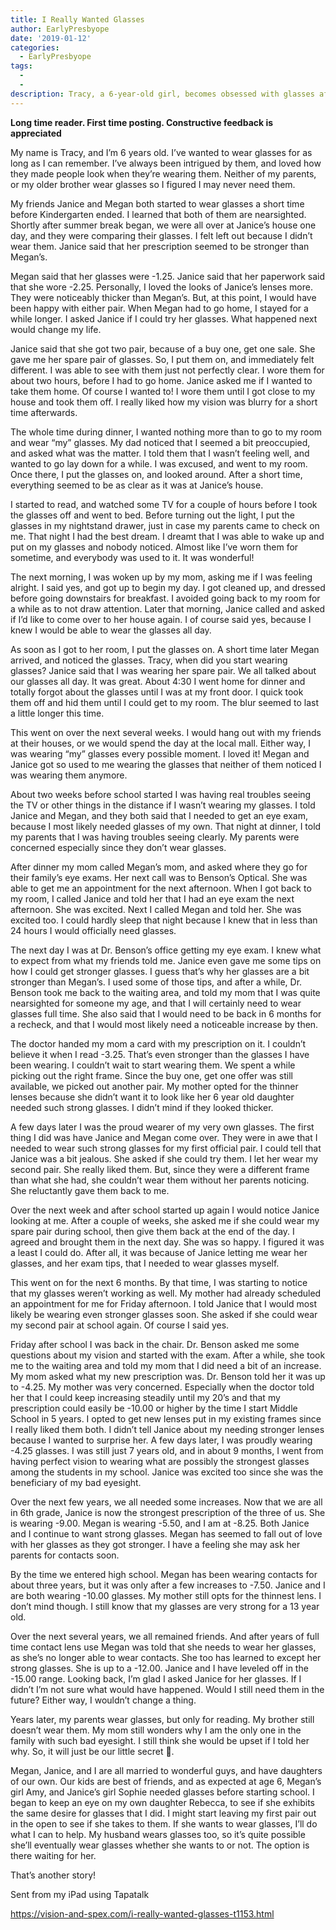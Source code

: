 ```yaml
---
title: I Really Wanted Glasses
author: EarlyPresbyope
date: '2019-01-12'
categories:
  - EarlyPresbyope
tags:
  - 
  - 
description: Tracy, a 6-year-old girl, becomes obsessed with glasses after trying on her friend's pair, leading to life-changing consequences.
---
```

**Long time reader. First time posting. Constructive feedback is appreciated** 

My name is Tracy, and I’m 6 years old. I’ve wanted to wear glasses for as long as I can remember. I’ve always been intrigued by them, and loved how they made people look when they’re wearing them. Neither of my parents, or my older brother wear glasses so I figured I may never need them. 

My friends Janice and Megan both started to wear glasses a short time before Kindergarten ended. I learned that both of them are nearsighted. Shortly after summer break began, we were all over at Janice’s house one day, and they were comparing their glasses. I felt left out because I didn’t wear them. Janice said that her prescription seemed to be stronger than Megan’s. 

Megan said that her glasses were -1.25. Janice said that her paperwork said that she wore -2.25. Personally, I loved the looks of Janice’s lenses more. They were noticeably thicker than Megan’s. But, at this point, I would have been happy with either pair. When Megan had to go home, I stayed for a while longer. I asked Janice if I could try her glasses.  What happened next would change my life.

Janice said that she got two pair, because of a buy one, get one sale. She gave me her spare pair of glasses. So, I put them on, and immediately felt different. I was able to see with them just not perfectly clear. I wore them for about two hours, before I had to go home. Janice asked me if I wanted to take them home. Of course I wanted to! I wore them until I got close to my house and took them off. I really liked how my vision was blurry for a short time afterwards. 

The whole time during dinner, I wanted nothing more than to go to my room and wear “my” glasses. My dad noticed that I seemed a bit preoccupied, and asked what was the matter. I told them that I wasn’t feeling well, and wanted to go lay down for a while. I was excused, and went to my room. Once there, I put the glasses on, and looked around. After a short time, everything seemed to be as clear as it was at Janice’s house.

I started to read, and watched some TV for a couple of hours before I took the glasses off and went to bed. Before turning out the light, I put the glasses in my nightstand drawer, just in case my parents came to check on me. That night I had the best dream. I dreamt that I was able to wake up and put on my glasses and nobody noticed. Almost like I’ve worn them for sometime, and everybody was used to it. It was wonderful!

The next morning, I was woken up by my mom, asking me if I was feeling alright. I said yes, and got up to begin my day. I got cleaned up, and dressed before going downstairs for breakfast. I avoided going back to my room for a while as to not draw attention. Later that morning, Janice called and asked if I’d like to come over to her house again. I of course said yes, because I knew I would be able to wear the glasses all day.

As soon as I got to her room, I put the glasses on. A short time later Megan arrived, and noticed the glasses. Tracy, when did you start wearing glasses? Janice said that I was wearing her spare pair. We all talked about our glasses all day. It was great. About 4:30 I went home for dinner and totally forgot about the glasses until I was at my front door. I quick took them off and hid them until I could get to my room. The blur seemed to last a little longer this time. 

This went on over the next several weeks. I would hang out with my friends at their houses, or we would spend the day at the local mall. Either way, I was wearing “my” glasses every possible moment. I loved it! Megan and Janice got so used to me wearing the glasses that neither of them noticed I was wearing them anymore.

About two weeks before school started I was having real troubles seeing the TV or other things in the distance if I wasn’t wearing my glasses. I told Janice and Megan, and they both said that I needed to get an eye exam, because I most likely needed glasses of my own.  That night at dinner, I told my parents that I was having troubles seeing clearly. My parents were concerned especially since they don’t wear glasses. 

After dinner my mom called Megan’s mom, and asked where they go for their family’s eye exams. Her next call was to Benson’s Optical. She was able to get me an appointment for the next afternoon. When I got back to my room, I called Janice and told her that I had an eye exam the next afternoon. She was excited. Next I called Megan and told her. She was excited too. I could hardly sleep that night because I knew that in less than 24 hours I would officially need glasses. 

The next day I was at Dr. Benson’s office getting my eye exam. I knew what to expect from what my friends told me. Janice even gave me some tips on how I could get stronger glasses. I guess that’s why her glasses are a bit stronger than Megan’s. I used some of those tips, and after a while, Dr. Benson took me back to the waiting area, and told my mom that I was quite nearsighted for someone my age, and that I will certainly need to wear glasses full time. She also said that I would need to be back in 6 months for a recheck, and that I would most likely need a noticeable increase by then.

The doctor handed my mom a card with my prescription on it. I couldn’t believe it when I read -3.25. That’s even stronger than the glasses I have been wearing. I couldn’t wait to start wearing them. We spent a while picking out the right frame. Since the buy one, get one offer was still available, we picked out another pair. My mother opted for the thinner lenses because she didn’t want it to look like her 6 year old daughter needed such strong glasses. I didn’t mind if they looked thicker.  

A few days later I was the proud wearer of my very own glasses. The first thing I did was have Janice and Megan come over. They were in awe that I needed to wear such strong glasses for my first official pair. I could tell that Janice was a bit jealous. She asked if she could try them. I let her wear my second pair. She really liked them. But, since they were a different frame than what she had, she couldn’t wear them without her parents noticing. She reluctantly gave them back to me. 

Over the next week and after school started up again I would notice Janice looking at me. After a couple of weeks, she asked me if she could wear my spare pair during school, then give them back at the end of the day.  I agreed and brought them in the next day. She was so happy. I figured it was a least I could do. After all, it was because of Janice letting me wear her glasses, and her exam tips, that I needed to wear glasses myself.  

This went on for the next 6 months. By that time, I was starting to notice that my glasses weren’t working as well. My mother had already scheduled an appointment for me for Friday afternoon. I told Janice that I would most likely be wearing even stronger glasses soon. She asked if she could wear my second pair at school again. Of course I said yes.  

Friday after school I was back in the chair. Dr. Benson asked me some questions about my vision and started with the exam. After a while, she took me to the waiting area and told my mom that I did need a bit of an increase. My mom asked what my new prescription was. Dr. Benson told her it was up to -4.25. My mother was very concerned. Especially when the doctor told her that I could keep increasing steadily until my 20’s and that my prescription could easily be -10.00 or higher by the time I start Middle School in 5 years. I opted to get new lenses put in my existing frames since I really liked them both. I didn’t tell Janice about my needing stronger lenses because I wanted to surprise her. A few days later, I was proudly wearing -4.25 glasses. I was still just 7 years old, and in about 9 months, I went from having perfect vision to wearing what are possibly the strongest glasses among the students in my school. Janice was excited too since she was the beneficiary of my bad eyesight.

Over the next few years, we all needed some increases. Now that we are all in 6th grade, Janice is now the strongest prescription of the three of us. She is wearing -9.00. Megan is wearing -5.50, and I am at -8.25. Both Janice and I continue to want strong glasses. Megan has seemed to fall out of love with her glasses as they got stronger. I have a feeling she may ask her parents for contacts soon.

By the time we entered high school. Megan has been wearing contacts for about three years, but it was only after a few increases to -7.50. Janice and I are both wearing -10.00 glasses. My mother still opts for the thinnest lens. I don’t mind though. I still know that my glasses are very strong for a 13 year old. 

Over the next several years, we all remained friends. And after years of full time contact lens use Megan was told that she needs to wear her glasses, as she’s no longer able to wear contacts. She too has learned to except her strong glasses. She is up to a -12.00. Janice and I have leveled off in the -15.00 range. Looking back, I’m glad I asked Janice for her glasses. If I didn’t I’m not sure what would have happened. Would I still need them in the future? Either way, I wouldn’t change a thing.

Years later, my parents wear glasses, but only for reading. My brother still doesn’t wear them. My mom still wonders why I am the only one in the family with such bad eyesight. I still think she would be upset if I told her why. So, it will just be our little secret .

Megan, Janice, and I are all married to wonderful guys, and have daughters of our own. Our kids are best of friends, and as expected at age 6, Megan’s girl Amy, and Janice’s girl Sophie needed glasses before starting school. I began to keep an eye on my own daughter Rebecca, to see if she exhibits the same desire for glasses that I did. I might start leaving my first pair out in the open to see if she takes to them. If she wants to wear glasses, I’ll do what I can to help. My husband wears glasses too, so it’s quite possible she’ll eventually wear glasses whether she wants to or not. The option is there waiting for her.

That’s another story!






Sent from my iPad using Tapatalk

https://vision-and-spex.com/i-really-wanted-glasses-t1153.html